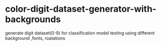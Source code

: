 # color-digit-dataset-generator-with-backgrounds
generate digit dataset(0-9) for classification model testing using different background ,fonts, roatations
